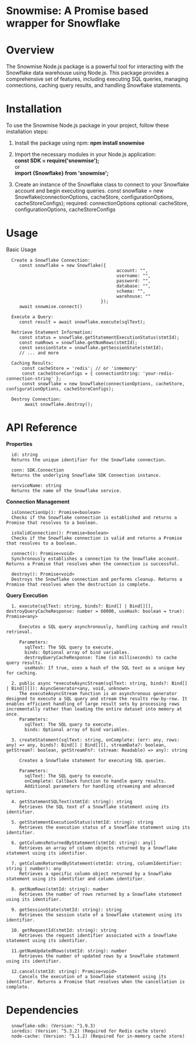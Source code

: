 # Snowmise: A Promise based wrapper for Snowflake 

# Overview

The Snowmise Node.js package is a powerful tool for interacting with the Snowflake data warehouse using Node.js. This package provides a comprehensive set of features, including executing SQL queries, managing connections, caching query results, and handling Snowflake statements.

# Installation

To use the Snowmise Node.js package in your project, follow these installation steps:

1. Install the package using npm: <b>npm install snowmise</b>

2. Import the necessary modules in your Node.js application: <br/>
      <b>const SDK = require('snowmise');</b><br/>
      or<br/>
      <b>import {Snowflake} from 'snowmise';</b>

4. Create an instance of the Snowflake class to connect to your Snowflake account and begin executing queries.
      const snowflake = new Snowflake(connectionOptions, cacheStore, configurationOptions, cacheStoreConfigs);
      required: connectionOptions
      optional: cacheStore, configurationOptions, cacheStoreConfigs

# Usage
      
  Basic Usage
      
      Create a Snowflake Connection:
         const snowflake = new Snowflake({
                                              account: "",
                                              username: "",
                                              password: "",
                                              database: "",
                                              schema: "",
                                              warehouse: ""
                                        });
         await snowmise.connect()
         
      Execute a Query:
         const result = await snowflake.execute(sqlText);
      
      Retrieve Statement Information:
         const status = snowflake.getStatementExecutionStatus(stmtId);
         const numRows = snowflake.getNumRows(stmtId);
         const sessionState = snowflake.getSessionState(stmtId);
         // ... and more
         
      Caching Results:  
          const cacheStore = 'redis'; // or 'inmemory'
          const cacheStoreConfigs = { connectionString: 'your-redis-connection-string' };
          const snowflake = new Snowflake(connectionOptions, cacheStore, configurationOptions, cacheStoreConfigs);
          
      Destroy Connection:
           await snowflake.destroy();


# API Reference

<b>Properties</b>

      id: string 
      Returns the unique identifier for the Snowflake connection.

      conn: SDK.Connection 
      Returns the underlying Snowflake SDK Connection instance.

      serviceName: string 
      Returns the name of the Snowflake service.

<b>Connection Management</b>

      isConnectionUp(): Promise<boolean> 
      Checks if the Snowflake connection is established and returns a Promise that resolves to a boolean.
      
      isValidConnection(): Promise<boolean>
      Checks if the Snowflake connection is valid and returns a Promise that resolves to a boolean.
      
      connect(): Promise<void>
      Synchronously establishes a connection to the Snowflake account. Returns a Promise that resolves when the connection is successful.
      
      destroy(): Promise<void>
      Destroys the Snowflake connection and performs cleanup. Returns a Promise that resolves when the destruction is complete.
      
<b>Query Execution</b>

      1. execute(sqlText: string, binds?: Bind[] | Bind[][], destroyQueryCacheResponse: number = 60000, useHash: boolean = true): Promise<any>
         
         Executes a SQL query asynchronously, handling caching and result retrieval.
         
         Parameters:
           sqlText: The SQL query to execute.
           binds: Optional array of bind variables.
           destroyQueryCacheResponse: Time (in milliseconds) to cache query results.
           useHash: If true, uses a hash of the SQL text as a unique key for caching.

      2. public async *executeAsyncStream(sqlText: string, binds?: Bind[] | Bind[][]): AsyncGenerator<any, void, unknown>
         The executeAsyncStream function is an asynchronous generator designed to execute a SQL query and stream the results row-by-row. It enables efficient handling of large result sets by processing rows incrementally rather than loading the entire dataset into memory at once.
         Parameters:
           sqlText: The SQL query to execute.
           binds: Optional array of bind variables.
            
      3. createStatement(sqlText: string, onComplete: (err: any, rows: any) => any, binds?: Bind[] | Bind[][], streamData?: boolean, getStream?: boolean, getStreamFn?: (stream: Readable) => any): string
         
         Creates a Snowflake statement for executing SQL queries.
         
         Parameters:
           sqlText: The SQL query to execute.
           onComplete: Callback function to handle query results.
           Additional parameters for handling streaming and advanced options.
        
      4. getStatementSQLText(stmtId: string): string
         Retrieves the SQL text of a Snowflake statement using its identifier.
                  
      5. getStatementExecutionStatus(stmtId: string): string
         Retrieves the execution status of a Snowflake statement using its identifier.
         
      6. getColumnsReturnedByStatement(stmtId: string): any[]
         Retrieves an array of column objects returned by a Snowflake statement using its identifier.
         
      7. getColumnReturnedByStatement(stmtId: string, columnIdentifier: string | number): any
         Retrieves a specific column object returned by a Snowflake statement using its identifier and column identifier.
         
      8. getNumRows(stmtId: string): number
         Retrieves the number of rows returned by a Snowflake statement using its identifier.
         
      9. getSessionState(stmtId: string): string
         Retrieves the session state of a Snowflake statement using its identifier.
         
      10. getRequestId(stmtId: string): string
         Retrieves the request identifier associated with a Snowflake statement using its identifier.
         
      11.getNumUpdatedRows(stmtId: string): number
         Retrieves the number of updated rows by a Snowflake statement using its identifier.
         
      12.cancel(stmtId: string): Promise<void>
         Cancels the execution of a Snowflake statement using its identifier. Returns a Promise that resolves when the cancellation is complete.


# Dependencies
      snowflake-sdk: (Version: ^1.9.3)
      ioredis: (Version: ^5.3.2) (Required for Redis cache store)
      node-cache: (Version: ^5.1.2) (Required for in-memory cache store)
